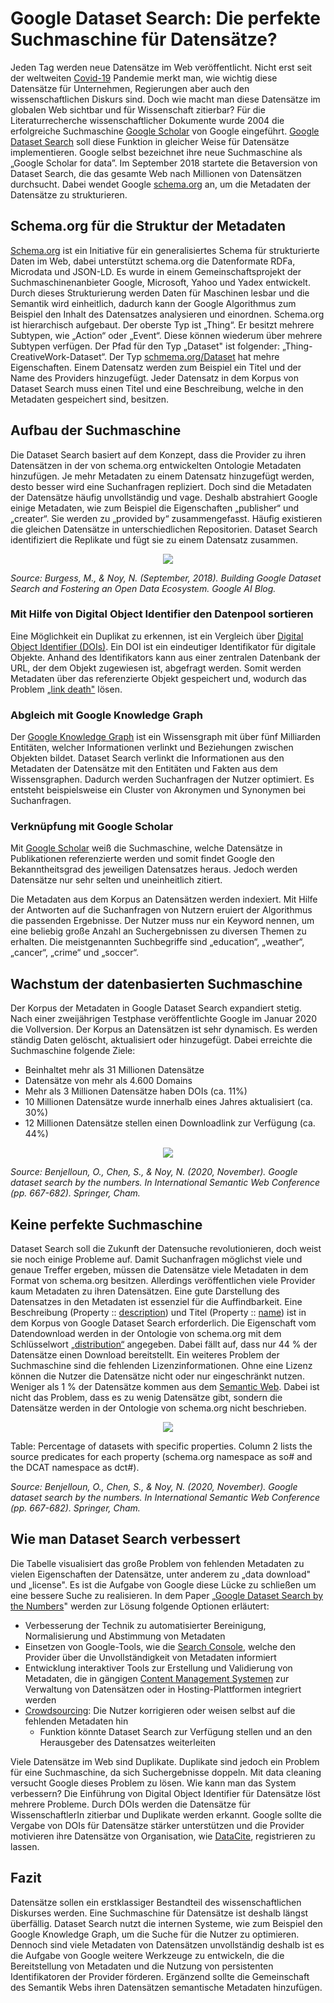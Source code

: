 # Google Dataset Search: Die perfekte Suchmaschine für Datensätze?
Jeden Tag werden neue Datensätze im Web veröffentlicht. Nicht erst seit der weltweiten [Covid-19](https://en.wikipedia.org/wiki/COVID-19) Pandemie merkt man, wie wichtig diese Datensätze für Unternehmen, Regierungen aber auch den wissenschaftlichen Diskurs sind. Doch wie macht man diese Datensätze im globalen Web sichtbar und für Wissenschaft zitierbar? Für die Literaturrecherche wissenschaftlicher Dokumente wurde 2004 die erfolgreiche Suchmaschine [Google Scholar](https://scholar.google.com/intl/de/scholar/about.html) von Google eingeführt. [Google Dataset Search](https://datasetsearch.research.google.com/) soll diese Funktion in gleicher Weise für Datensätze implementieren. Google selbst bezeichnet ihre neue Suchmaschine als „Google Scholar for data”. Im September 2018 startete die Betaversion von Dataset Search, die das gesamte Web nach Millionen von Datensätzen durchsucht. Dabei wendet Google [schema.org](https://schema.org/) an, um die Metadaten der Datensätze zu strukturieren.

## Schema.org für die Struktur der Metadaten
[Schema.org](https://schema.org/) ist ein Initiative für ein generalisiertes Schema für strukturierte Daten im Web, dabei unterstützt schema.org die Datenformate RDFa, Microdata und JSON-LD. Es wurde in einem Gemeinschaftsprojekt der Suchmaschinenanbieter Google, Microsoft, Yahoo und Yadex entwickelt. Durch dieses Strukturierung werden Daten für Maschinen lesbar und die Semantik wird einheitlich, dadurch kann der Google Algorithmus zum Beispiel den Inhalt des Datensatzes analysieren und einordnen. Schema.org ist hierarchisch aufgebaut. Der oberste Typ ist „Thing“. Er besitzt mehrere Subtypen, wie „Action“ oder „Event“. Diese können wiederum über mehrere Subtypen verfügen. Der Pfad für den Typ „Dataset" ist folgender: „Thing-CreativeWork-Dataset“. Der Typ [schmema.org/Dataset](https://schema.org/Dataset) hat mehre Eigenschaften. Einem Datensatz werden zum Beispiel ein Titel und der Name des Providers hinzugefügt. Jeder Datensatz in dem Korpus von Dataset Search muss einen Titel und eine Beschreibung, welche in den Metadaten gespeichert sind, besitzen.

## Aufbau der Suchmaschine

Die Dataset Search basiert auf dem Konzept, dass die Provider zu ihren Datensätzen in  der von schema.org entwickelten Ontologie Metadaten hinzufügen. Je mehr Metadaten zu einem Datensatz hinzugefügt werden, desto besser wird eine Suchanfragen repliziert. Doch sind die Metadaten der Datensätze häufig unvollständig und vage. Deshalb abstrahiert Google einige Metadaten, wie zum Beispiel die Eigenschaften „publisher“ und „creater“. Sie werden zu „provided by“ zusammengefasst. Häufig existieren die gleichen Datensätze in unterschiedlichen Repositorien. Dataset Search identifiziert die Replikate und fügt sie zu einem Datensatz zusammen. 

<p align = "center"> 
    <img src = image1.png>
</p>

*Source: Burgess, M., & Noy, N. (September, 2018). Building Google Dataset Search and Fostering an Open Data Ecosystem. Google AI Blog.*

### Mit Hilfe von Digital Object Identifier den Datenpool sortieren
Eine Möglichkeit ein Duplikat zu erkennen, ist ein Vergleich über [Digital Object Identifier (DOIs)](https://en.wikipedia.org/wiki/Digital_object_identifier). Ein DOI ist ein eindeutiger Identifikator für digitale Objekte. Anhand des Identifikators kann aus einer zentralen Datenbank der URL, der dem Objekt zugewiesen ist, abgefragt werden. Somit werden Metadaten über das referenzierte Objekt gespeichert und, wodurch das Problem [„link death"](https://en.wikipedia.org/wiki/Link_rot) lösen. 

### Abgleich mit Google Knowledge Graph 
Der [Google Knowledge Graph](https://blog.google/products/search/introducing-knowledge-graph-things-not/) ist ein Wissensgraph mit über fünf Milliarden Entitäten, welcher Informationen verlinkt und Beziehungen zwischen Objekten bildet. Dataset Search verlinkt die Informationen aus den Metadaten der Datensätze mit den Entitäten und Fakten aus dem Wissensgraphen. Dadurch werden Suchanfragen der Nutzer optimiert. Es entsteht beispielsweise ein Cluster von Akronymen und Synonymen bei Suchanfragen.

### Verknüpfung mit Google Scholar
Mit [Google Scholar](https://scholar.google.com/intl/de/scholar/about.html) weiß die Suchmaschine, welche Datensätze in Publikationen referenzierte werden und somit findet Google den Bekanntheitsgrad des jeweiligen Datensatzes heraus. Jedoch werden Datensätze nur sehr selten und uneinheitlich zitiert. 


Die Metadaten aus dem Korpus an Datensätzen werden indexiert. Mit Hilfe der Antworten auf die Suchanfragen von Nutzern eruiert der Algorithmus die passenden Ergebnisse. Der Nutzer muss nur ein Keyword nennen, um eine beliebig große Anzahl an Suchergebnissen zu diversen Themen zu erhalten. Die meistgenannten Suchbegriffe sind „education“, „weather“, „cancer“, „crime“ und „soccer“.

## Wachstum der datenbasierten Suchmaschine 
Der Korpus der Metadaten in Google Dataset Search expandiert stetig. Nach einer zweijährigen Testphase veröffentlichte Google im Januar 2020 die Vollversion. Der Korpus an Datensätzen ist sehr dynamisch. Es werden ständig Daten gelöscht, aktualisiert oder hinzugefügt. Dabei erreichte die Suchmaschine folgende Ziele:
+ Beinhaltet mehr als 31 Millionen Datensätze
+ Datensätze von mehr als 4.600 Domains
+ Mehr als 3 Millionen Datensätze haben DOIs (ca. 11%)
+ 10 Millionen Datensätze wurde innerhalb eines Jahres aktualisiert (ca. 30%)
+ 12 Millionen Datensätze stellen einen Downloadlink zur Verfügung (ca. 44%)

<p align = "center"> 
    <img src = image2.png>
</p>

*Source: Benjelloun, O., Chen, S., & Noy, N. (2020, November). Google dataset search by the numbers. In International Semantic Web Conference (pp. 667-682). Springer, Cham.*

## Keine perfekte Suchmaschine
Dataset Search soll die Zukunft der Datensuche revolutionieren, doch weist sie noch einige Probleme auf. Damit Suchanfragen möglichst viele und genaue Treffer ergeben, müssen die Datensätze viele Metadaten in dem Format von schema.org besitzen. Allerdings veröffentlichen viele Provider kaum Metadaten zu ihren Datensätzen. Eine gute Darstellung des Datensatzes in den Metadaten ist essenziel für die Auffindbarkeit. Eine Beschreibung (Property :: [description](https://schema.org/description)) und Titel (Property :: [name](https://schema.org/name)) ist in dem Korpus von Google Dataset Search erforderlich. Die Eigenschaft vom Datendownload werden in der Ontologie von schema.org mit dem Schlüsselwort [„distribution“](https://schema.org/distribution) angegeben. Dabei fällt auf, dass nur 44 % der Datensätze einen Download bereitstellt. Ein weiteres Problem der Suchmaschine sind die fehlenden Lizenzinformationen. Ohne eine Lizenz können die Nutzer die Datensätze nicht oder nur eingeschränkt nutzen. Weniger als 1 % der Datensätze kommen aus dem [Semantic Web](https://en.wikipedia.org/wiki/Semantic_Web). Dabei ist nicht das Problem, dass es zu wenig Datensätze gibt, sondern die Datensätze werden in der Ontologie von  schema.org nicht beschrieben.

<p align = "center"> 
    <img src = image3.png>
</p>
Table: Percentage of datasets with specific properties. Column 2 lists the source predicates for each property (schema.org namespace as so# and the DCAT namespace as dct#).


*Source: Benjelloun, O., Chen, S., & Noy, N. (2020, November). Google dataset search by the numbers. In International Semantic Web Conference (pp. 667-682). Springer, Cham.*


## Wie man Dataset Search verbessert
Die Tabelle visualisiert das große Problem von fehlenden Metadaten zu vielen Eigenschaften der Datensätze, unter anderem zu „data download" und „license". Es ist die Aufgabe von Google diese Lücke zu schließen um eine bessere Suche zu realisieren. In dem Paper „[Google Dataset Search by the Numbers](https://research.google/pubs/pub49385/)" werden zur Lösung folgende Optionen erläutert:

- Verbesserung der Technik zu automatisierter Bereinigung, Normalisierung und Abstimmung von Metadaten
- Einsetzen von Google-Tools, wie die [Search Console](https://search.google.com/search-console/about), welche den Provider über die Unvollständigkeit von Metadaten informiert
- Entwicklung interaktiver Tools zur Erstellung und Validierung von Metadaten, die in gängigen [Content Management Systemen](https://en.wikipedia.org/wiki/Content_management_system) zur Verwaltung von Datensätzen oder in Hosting-Plattformen      integriert werden
- [Crowdsourcing](https://en.wikipedia.org/wiki/Crowdsourcing): Die Nutzer korrigieren oder weisen selbst auf die fehlenden Metadaten hin
  -  Funktion könnte Dataset Search zur Verfügung stellen und an den Herausgeber des Datensatzes weiterleiten

Viele Datensätze im Web sind Duplikate. Duplikate sind jedoch ein Problem für eine Suchmaschine, da sich Suchergebnisse doppeln. Mit data cleaning versucht Google dieses Problem zu lösen. Wie kann man das System verbessern? Die Einführung von Digital Object Identifier für Datensätze löst mehrere Probleme. Durch DOIs werden die Datensätze für WissenschaftlerIn zitierbar und Duplikate werden erkannt. Google sollte die Vergabe von DOIs für Datensätze stärker unterstützen und die Provider motivieren ihre Datensätze von Organisation, wie [DataCite](https://datacite.org/value.html), registrieren zu lassen.

## Fazit
Datensätze sollen ein erstklassiger Bestandteil des wissenschaftlichen Diskurses werden. Eine Suchmaschine für Datensätze ist deshalb längst überfällig. Dataset Search nutzt die internen Systeme, wie zum Beispiel den Google Knowledge Graph, um die Suche für die Nutzer zu optimieren. Dennoch sind viele Metadaten von Datensätzen unvollständig deshalb ist es die Aufgabe von Google weitere Werkzeuge zu entwickeln, die die Bereitstellung von Metadaten und die Nutzung von persistenten Identifikatoren der Provider förderen. Ergänzend sollte die Gemeinschaft des Semantik Webs ihren Datensätzen semantische Metadaten hinzufügen.
